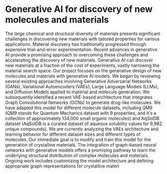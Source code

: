 # Generative AI for discovery of new molecules and materials
The large chemical and structural diversity of materials presents significant challenges in
discovering new materials with tailored properties for various applications. Material discovery
has traditionally progressed through expensive trial-and-error experimentation. Recent advances
in generative AI provide a promising approach to overcoming these challenges and accelerating
the discovery of new materials. Generative AI can discover new materials at a fraction of the cost
of experiments, vastly narrowing the material search space. Our project focuses on the generative
design of new molecules and materials with generative AI models.
We began by reviewing several existing approaches involving Generative Adversarial Networks
(GANs), Variational Autoencoders (VAEs), Large Language Models (LLMs), and Diffusion Models
applied to material and molecule generation. We subsequently identified a recent VAE-based
architecture that integrates Graph Convolutional Networks (GCNs) to generate drug-like
molecules. We have adapted this model for different molecule datasets, including QM9 (QM9
stands for Quantum Mechanics dataset with 9 properties, and it's a collection of approximately
134,000 small organic molecules) and AqSolDB dataset (AqSolDB is a curated dataset
of aqueous solubility values for 9,982 unique compounds). We are currently analyzing the
VAEs architecture and learning behavior for different dataset sizes and different types of
molecules.
Our immediate goal is to modify and train this model for the generation of crystalline
materials. The integration of graph-based neural networks with generative models offers a
promising pathway to learn the underlying structural distribution of complex molecules and
materials. Ongoing work includes customizing the model architecture and defining appropriate
graph representations for crystalline materi
